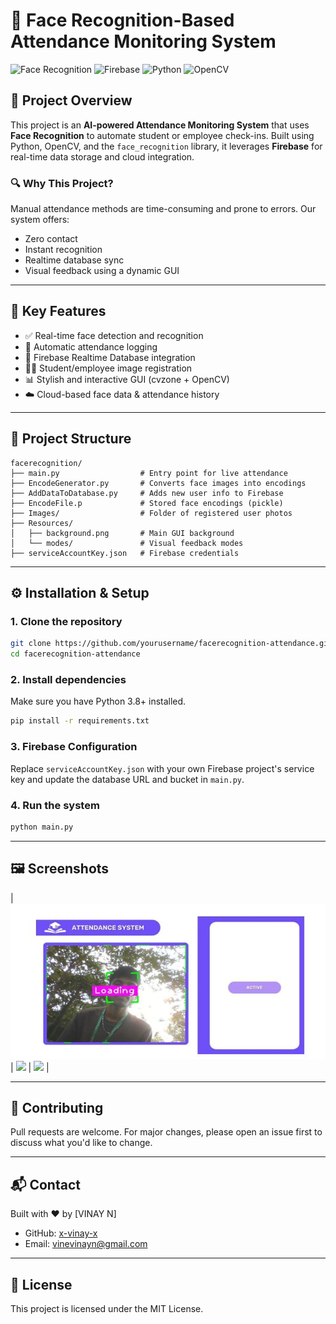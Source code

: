 # 🎯 Face Recognition-Based Attendance Monitoring System

![Face Recognition](https://img.shields.io/badge/Face%20Recognition-Active-blue)
![Firebase](https://img.shields.io/badge/Firebase-Integrated-orange)
![Python](https://img.shields.io/badge/Python-3.8+-yellow)
![OpenCV](https://img.shields.io/badge/OpenCV-Enabled-green)

## 🚀 Project Overview

This project is an **AI-powered Attendance Monitoring System** that uses **Face Recognition** to automate student or employee check-ins. Built using Python, OpenCV, and the `face_recognition` library, it leverages **Firebase** for real-time data storage and cloud integration.

### 🔍 Why This Project?
Manual attendance methods are time-consuming and prone to errors. Our system offers:
- Zero contact
- Instant recognition
- Realtime database sync
- Visual feedback using a dynamic GUI

---

## 🧠 Key Features

- ✅ Real-time face detection and recognition
- 📸 Automatic attendance logging
- 🔄 Firebase Realtime Database integration
- 🧑‍🎓 Student/employee image registration
- 📊 Stylish and interactive GUI (cvzone + OpenCV)
- ☁️ Cloud-based face data & attendance history

---

## 📁 Project Structure

```
facerecognition/
├── main.py                  # Entry point for live attendance
├── EncodeGenerator.py       # Converts face images into encodings
├── AddDataToDatabase.py     # Adds new user info to Firebase
├── EncodeFile.p             # Stored face encodings (pickle)
├── Images/                  # Folder of registered user photos
├── Resources/
│   ├── background.png       # Main GUI background
│   └── modes/               # Visual feedback modes
├── serviceAccountKey.json   # Firebase credentials
```

---

## ⚙️ Installation & Setup

### 1. Clone the repository
```bash
git clone https://github.com/yourusername/facerecognition-attendance.git
cd facerecognition-attendance
```

### 2. Install dependencies
Make sure you have Python 3.8+ installed.
```bash
pip install -r requirements.txt
```

### 3. Firebase Configuration
Replace `serviceAccountKey.json` with your own Firebase project's service key and update the database URL and bucket in `main.py`.

### 4. Run the system
```bash
python main.py
```

---

## 🖼️ Screenshots

| ![](https://github.com/x-vinay-x/ML-Projects/blob/main/Face%20Recognition-Based%20Attendance%20Monitoring%20System/Screenshot_1-5-2025_20454_.jpeg?raw=true) | ![](Resources/sample_present.png) | ![](Resources/sample_notfound.png) |

---

## 🤝 Contributing

Pull requests are welcome. For major changes, please open an issue first to discuss what you'd like to change.

---

## 📬 Contact

Built with ❤️ by [VINAY N]

- GitHub: [x-vinay-x](https://github.com/yourusername)
- Email: vinevinayn@gmail.com

---

## 📜 License

This project is licensed under the MIT License.
